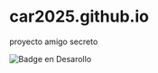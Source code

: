 # car2025.github.io
proyecto amigo secreto

![Badge en Desarollo](https://img.shields.io/badge/STATUS-EN%20DESAROLLO-green)

